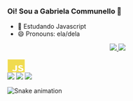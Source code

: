 ### Oi! Sou a Gabriela Communello 👋

- 🌱 Estudando Javascript
- 😄 Pronouns: ela/dela

<div align="center">
  <a href="https://github.com/gcommunello">
  <img height="42%" src="https://github-readme-stats.vercel.app/api?username=gcommunello&show_icons=true&theme=graywhite&include_all_commits=true&count_private=true"/>
  <img height="50%" src="https://github-readme-stats.vercel.app/api/top-langs/?username=gcommunello&layout=compact&langs_count=7&theme=graywhite"/>
</div>

<div style="display: inline_block"><br>
  <img align="center" alt="Gabi-Js" height="30" width="40" src="https://raw.githubusercontent.com/devicons/devicon/master/icons/javascript/javascript-plain.svg">
 </div>
 
 <div> 
 <a href="https://discord.gg/wagxzStdcR" target="_blank"><img src="https://img.shields.io/badge/Discord-7289DA?style=for-the-badge&logo=discord&logoColor=white" target="_blank"></a> 
  <a href = "mailto:gcommunello@gmail.com"><img src="https://img.shields.io/badge/-Gmail-%23333?style=for-the-badge&logo=gmail&logoColor=white" target="_blank"></a>
  <a href="https://www.linkedin.com/in/gcommunello" target="_blank"><img src="https://img.shields.io/badge/-LinkedIn-%230077B5?style=for-the-badge&logo=linkedin&logoColor=white" target="_blank"></a> 
 
  ![Snake animation](https://github.com/gcommunello/gcommunello/blob/output/github-contribution-grid-snake.svg)
</div>
